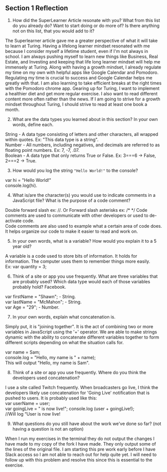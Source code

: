 ## Section 1 Reflection

1. How did the SuperLearner Article resonate with you? What from this list do you already do? Want to start doing or do more of? Is there anything not on this list, that you would add to it?  

The Superlearner article gave me a greater perspective of what it will take to learn at Turing. Having a lifelong learner mindset resonated with me because I consider myself a lifetime student, even if I'm not always in school. I am always pushing myself to learn new things like Business, Real Estate, and Investing and keeping that life long learner mindset will help me immensely at Turing.  Along with having a growth mindset, I already regulate my time on my own with helpful apps like Google Calendar and Pomodoro. Regulating my time is crucial to success and Google Calendar helps me greatly with that. I am also learning to take efficient breaks at the right times with the Pomodoro chrome app. Gearing up for Turing, I want to implement a healthier diet and get more regular exercise. I also want to read different content more often rather than the news. If I am going to strive for a growth mindset throughout Turing, I should strive to read at least one book a month.  

2. What are the data types you learned about in this section? In your own words, define each.

String - A data type consisting of letters and other characters, all wrapped within quotes. Ex: "This data type is a string".   
Number - All numbers, including negatives, and decimals are referred to as floating point numbers. Ex: 7, -7, .07.   
Boolean - A data type that only returns True or False. Ex: 3===6 -> False, 2===2 -> True.    

3. How would you log the string `"Hello World!"` to the console?  

var hi = "Hello World!"  
console.log(hi).

4. What is/are the character(s) you would use to indicate comments in a JavaScript file? What is the purpose of a code comment?  

Double forward slash ex: //.  Or
Forward slash asterisks ex: /* */
Code comments are used to communicate with other developers or used to de-activate code.  
Code comments are also used to example what a certain area of code does. It helps organize our code to make it easier to read and work on.

5. In your own words, what is a variable? How would you explain it to a 5 year old?  

A variable is a code used to store bits of information. It holds for information. The computer uses them to remember things more easily.  
Ex: var quantity = 3;   


6. Think of a site or app you use frequently. What are three variables that are probably used? Which data type would each of those variables probably hold?
Facebook.  

var firstName = "Shawn"; - String.  
var lastName = "McMahon"; - String.  
var Age = "29"; - Number.   

7. In your own words, explain what concatenation is.  

Simply put, it is "joining together". It is the act of combining two or more variables in JavaScript using the '+' operator.   We are able to make strings dynamic with the ability to concatenate different variables together to form different scripts depending on what the situation calls for.

var name = Sam;  
console.log = "Hello, my name is " + name);    
This will output "Hello, my name is Sam".    

8. Think of a site or app you use frequently. Where do you think the developers used concatenation?    

I use a site called Twitch frequently. When broadcasters go live, I think the developers likely use concatenation for 'Going Live' notification that is pushed to users. It is probably used like this:     
var userName = user;  
var goingLive = " is now live!";
console.log (user + goingLive!);  
//Will log “User is now live!

9. What questions do you still have about the work we've done so far? (not having a question is not an option)

When I run my exercises in the terminal they do not output the changes I have made to my copy of the fork I have made. They only output some of the lines of the original file. I am starting this pre work early before I have Slack access so I am not able to reach out for help quite yet. I will need to follow up with this problem and resolve this since this is essential to the exercise.  
